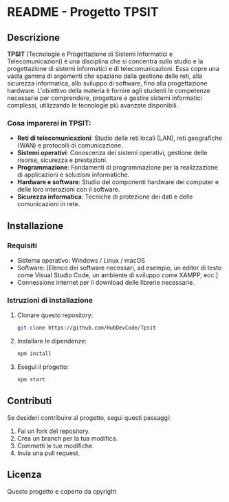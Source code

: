 # README - Progetto TPSIT

## Descrizione

**TPSIT** (Tecnologie e Progettazione di Sistemi Informatici e Telecomunicazioni) è una disciplina che si concentra sullo studio e la progettazione di sistemi informatici e di telecomunicazioni. Essa copre una vasta gamma di argomenti che spaziano dalla gestione delle reti, alla sicurezza informatica, allo sviluppo di software, fino alla progettazione hardware. L'obiettivo della materia è fornire agli studenti le competenze necessarie per comprendere, progettare e gestire sistemi informatici complessi, utilizzando le tecnologie più avanzate disponibili.

### Cosa imparerai in TPSIT:
- **Reti di telecomunicazioni**: Studio delle reti locali (LAN), reti geografiche (WAN) e protocolli di comunicazione.
- **Sistemi operativi**: Conoscenza dei sistemi operativi, gestione delle risorse, sicurezza e prestazioni.
- **Programmazione**: Fondamenti di programmazione per la realizzazione di applicazioni e soluzioni informatiche.
- **Hardware e software**: Studio dei componenti hardware dei computer e delle loro interazioni con il software.
- **Sicurezza informatica**: Tecniche di protezione dei dati e delle comunicazioni in rete.

## Installazione

### Requisiti
- Sistema operativo: Windows / Linux / macOS
- Software: [Elenco dei software necessari, ad esempio, un editor di testo come Visual Studio Code, un ambiente di sviluppo come XAMPP, ecc.]
- Connessione internet per il download delle librerie necessarie.

### Istruzioni di installazione
1. Clonare questo repository:
    ```bash
    git clone https://github.com/HubDevCode/Tpsit
    ```
2. Installare le dipendenze:
    ```bash
    npm install
    ```

3. Esegui il progetto:
    ```bash
    npm start
    ```

## Contributi

Se desideri contribuire al progetto, segui questi passaggi:
1. Fai un fork del repository.
2. Crea un branch per la tua modifica.
3. Commetti le tue modifiche.
4. Invia una pull request.

## Licenza

Questo progetto e coperto da cpyright 
